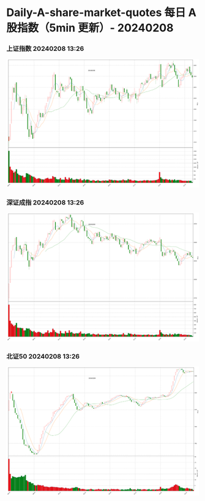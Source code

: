 
# Daily-A-share-market-quotes 每日 A 股指数（5min 更新）- 20240208

### 上证指数 20240208 13:26
![](./fig/2024/2/20240208-sh000001.png)

### 深证成指 20240208 13:26
![](./fig/2024/2/20240208-sz399001.png)

### 北证50 20240208 13:26
![](./fig/2024/2/20240208-bj899050.png)
